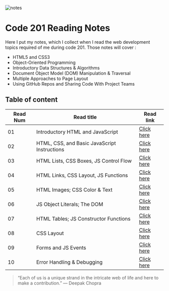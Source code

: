 ![notes](assets/image5.png)

# Code 201 Reading Notes

Here I put my notes, which I collect when I read the web development topics required of me during code 201.
Those notes will cover :
- HTML5 and CSS3
- Object-Oriented Programming
- Introductory Data Structures & Algorithms
- Document Object Model (DOM) Manipulation & Traversal
- Multiple Approaches to Page Layout
- Using GitHub Repos and Sharing Code With Project Teams


## Table of content

Read Num | Read title | Read link
------------ | ------------- | --------------
01 | Introductory HTML and JavaScript | [Click here](https://abdallahsafi.github.io/reading-notes/class-01)
02 | HTML, CSS, and Basic JavaScript Instructions | [Click here](https://abdallahsafi.github.io/reading-notes/class-02)
03 | HTML Lists, CSS Boxes, JS Control Flow | [Click here](https://abdallahsafi.github.io/reading-notes/class-03)
04 | HTML Links, CSS Layout, JS Functions| [Click here](https://abdallahsafi.github.io/reading-notes/class-04)
05 | HTML Images; CSS Color & Text| [Click here](https://abdallahsafi.github.io/reading-notes/class-05)
06 | JS Object Literals; The DOM | [Click here](https://abdallahsafi.github.io/reading-notes/class-06)
07 | HTML Tables; JS Constructor Functions | [Click here](https://abdallahsafi.github.io/reading-notes/class-07)
08 | CSS Layout | [Click here](https://abdallahsafi.github.io/reading-notes/class-08)
09 | Forms and JS Events | [Click here](https://abdallahsafi.github.io/reading-notes/class-09)
10 | Error Handling & Debugging | [Click here](https://abdallahsafi.github.io/reading-notes/class-10)







> “Each of us is a unique strand in the intricate web of life and here to make a contribution.”
> ― Deepak Chopra


